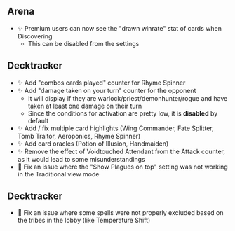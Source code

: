 ## Arena

-   ✨ Premium users can now see the "drawn winrate" stat of cards when Discovering
    -   This can be disabled from the settings

## Decktracker

-   ✨ Add "combos cards played" counter for Rhyme Spinner
-   ✨ Add "damage taken on your turn" counter for the opponent
    -   It will display if they are warlock/priest/demonhunter/rogue and have taken at least one damage on their turn
    -   Since the conditions for activation are pretty low, it is **disabled** by default
-   ✨ Add / fix multiple card highlights (Wing Commander, Fate Splitter, Tomb Traitor, Aeroponics, Rhyme Spinner)
-   ✨ Add card oracles (Potion of Illusion, Handmaiden)
-   ✨ Remove the effect of Voidtouched Attendant from the Attack counter, as it would lead to some misunderstandings
-   🐞 Fix an issue where the "Show Plagues on top" setting was not working in the Traditional view mode

## Decktracker

-   🐞 Fix an issue where some spells were not properly excluded based on the tribes in the lobby (like Temperature Shift)
